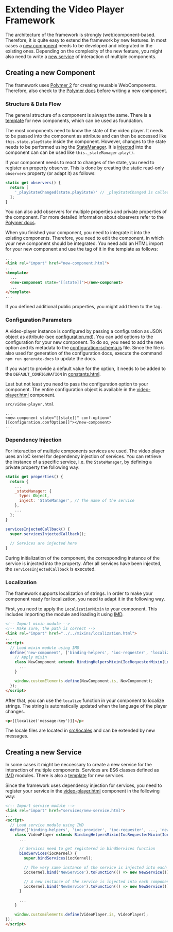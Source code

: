 # Extending the Video Player Framework
The architecture of the framework is strongly (web)component-based. Therefore, it is quite easy to extend the framework by new features. 
In most cases a [new component](#creating-a-new-component) needs to be developed and integrated in the existing ones. 
Depending on the complexity of the new feature, you might also need to write a [new service](#creating-a-new-service) of interaction of multiple components.

## Creating a new Component
The framework uses [Polymer 2](https://www.polymer-project.org) for creating reusable WebComponents. 
Therefore, also check to the [Polymer docs](https://www.polymer-project.org/2.0/docs/devguide/feature-overview) before writing a new component. 

### Structure & Data Flow
The general structure of a component is always the same. There is a [template](docs/component-template.html) for new components, which can be used as foundation.

The most components need to know the state of the video player. It needs to be passed into the component as attribute and can then be accessed like `this.state.playState` inside the component.
However, changes to the state needs to be performed using the [StateManager](src/services/state-manager.html). It is [injected](#dependency-injection) into the component can can be used like `this._stateManager.play()`.

If your component needs to react to changes of the state, you need to register an property observer.
This is done by creating the static read-only `observers` property (or adapt it) as follows:
```js
static get observers() {
  return [
    '_playStateChanged(state.playState)' // _playStateChanged is called everytime state.playState changes
  ];
}
```
You can also add observers for multiple properties and private properties of the component.
For more detailed information about observers refer to the [Polymer docs](https://www.polymer-project.org/2.0/docs/devguide/observers).

When you finished your component, you need to integrate it into the existing components. 
Therefore, you need to edit the component, in which your new component should be integrated. 
You need add an HTML import for your new component and use the tag of it in the template as follows:
```html
...
<link rel="import" href="new-component.html">
...
<template>
  ...
  <new-component state="[[state]]"></new-component>
  ...
</template>
...
```
If you defined additional public properties, you might add them to the tag.

### Configuration Parameters
A video-player instance is configured by passing a configuration as JSON object as attribute (see [configuration.md](docs/configuration.md)).
You can add options to the configuration for your new component. To do so, you need to add the new option and its metadata to the [configuration-schema.js](src/configuration-schema.js) file. 
Since the file is also used for generation of the configuration docs, execute the command `npm run generate-docs` to update the docs.

If you want to provide a default value for the option, it needs to be added to the `DEFAULT_CONFIGURATION` in [constants.html](src/constants.html).

Last but not least you need to pass the configuration option to your component. The entire configuration object is available in the [video-player.html](src/video-player.html) component. 

`src/video-player.html`
```
...
<new-component state="[[state]]" conf-option="[[configuration.confOption]]"></new-component>
...
```

### Dependency Injection
For interaction of multiple components services are used. The video player uses an IoC kernel for dependency injection of services. 
You can retrieve the instance of a specific service, i.e. the `StateManager`, by defining a private property the following way:
```js
static get properties() {
  return {
    ...
    _stateManager: {
      type: Object,
      inject: 'StateManager', // The name of the service
    },
    ...
  };
}

servicesInjectedCallback() {
  super.servicesInjectedCallback();
  
  // Services are injected here
}
```
During initialization of the component, the corresponding instance of the service is injected into the property. 
After all services have been injected, the `servicesInjectedCallback` is executed. 

### Localization
The framework supports localization of strings. In order to make your component ready for localization, you need to adapt it in the following way.

First, you need to apply the `LocalizationMixin` to your component. This includes importing the module and loading it using [IMD](https://github.com/PolymerLabs/IMD).
```html
<!-- Import mixin module -->
<!-- Make sure, the path is correct -->
<link rel="import" href="../../mixins/localization.html">
...
<script>
  // Load mixin module using IMD
  define('new-component', ['binding-helpers', 'ioc-requester', 'localization'], (BindingHelpersMixin, IocRequesterMixin, LocalizationMixin) => {
    // Apply mixin
    class NewComponent extends BindingHelpersMixin(IocRequesterMixin(LocalizationMixin(Polymer.Element))) {
      ...
    }

    window.customElements.define(NewComponent.is, NewComponent);
  });
</script>
```

After that, you can use the `localize` function in your component to localize strings. The string is automatically updated when the language of the player changes.
```html
<p>[[localize('message-key')]]</p>
```

The locale files are located in [src/locales](src/locales) and can be extended by new messages. 

## Creating a new Service
In some cases it might be neccessary to create a new service for the interaction of multiple components. 
Services are ES6 classes defined as [IMD](https://github.com/PolymerLabs/IMD) modules. 
There is also a [template](docs/service-template.html) for new services.

Since the framework uses dependency injection for services, you need to register your service in the [video-player.html](src/video-player.html) component in the following way:
```html
<!-- Import service module -->
<link rel="import" href="services/new-service.html">
...
<script>
  // Load service module using IMD
  define(['binding-helpers', 'ioc-provider', 'ioc-requester', ..., 'new-service'], (BindingHelpersMixin, IocProviderMixin, IocRequesterMixin, ..., NewService) => {
    class VideoPlayer extends BindingHelpersMixin(IocRequesterMixin(IocProviderMixin(Polymer.Element))) {
      ...

      // Services need to get registered in bindServices function
      bindServices(iocKernel) {
        super.bindServices(iocKernel);

        // The very same instance of the service is injected into each component
        iocKernel.bind('NewService').toFunction(() => new NewService()).inSingletonScope(); 

        // A new instance of the service is injected into each component
        iocKernel.bind('NewService').toFunction(() => new NewService()).inTransientScope();
      }

      ...
    }

    window.customElements.define(VideoPlayer.is, VideoPlayer);
});
</script>
```
